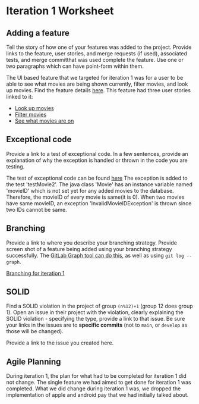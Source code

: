 Iteration 1 Worksheet
=====================

Adding a feature
-----------------

Tell the story of how one of your features was added to the project. Provide links to the feature, user stories, and merge requests (if used), associated tests, and merge committhat was used complete the feature.
Use one or two paragraphs which can have point-form within them.

The UI based feature that we targeted for iteration 1 was for a user to be able to see what movies are being shown currently, filter movies, and look up movies. Find the feature details [here](https://code.cs.umanitoba.ca/3350-winter-2021-a01/group-3/-/issues/1). This feature had three user stories linked to it:

* [Look up movies](https://code.cs.umanitoba.ca/3350-winter-2021-a01/group-3/-/issues/4)
* [Filter movies](https://code.cs.umanitoba.ca/3350-winter-2021-a01/group-3/-/issues/3)
* [See what movies are on](https://code.cs.umanitoba.ca/3350-winter-2021-a01/group-3/-/issues/2)

Exceptional code
----------------

Provide a link to a test of exceptional code. In a few sentences,
provide an explanation of why the exception is handled or thrown
in the code you are testing.

The test of exceptional code can be found [here](https://code.cs.umanitoba.ca/3350-winter-2021-a01/group-3/-/blob/master/app/src/test/java/com/example/ixalan/objects/MovieTest.java)
The exception is added to the test 'testMovie2'.
The java class 'Movie' has an instance variable named 'movieID' which is not set yet for any added movies to the database. Therefore,
the movieID of every movie is same(it is 0). When two movies have same movieID, an exception 'InvalidMovieIDException' is thrown since
two IDs cannot be same.

Branching
----------

Provide a link to where you describe your branching strategy.
Provide screen shot of a feature being added using your branching strategy
successfully. The [GitLab Graph tool can do this](https://code.cs.umanitoba.ca/comp3350-summer2019/cook-eBook/-/network/develop),
as well as using `git log --graph`.

[Branching for iteration 1](https://code.cs.umanitoba.ca/3350-winter-2021-a01/group-3/-/network/master)

SOLID
-----

Find a SOLID violation in the project of group `(n%12)+1` (group 12 does group 1). Open an issue in their project with the violation, clearly explaining the SOLID violation - specifying the type, provide a link to that issue. Be sure
your links in the issues are to **specific commits** (not to `main`, or `develop` as those will be changed).

Provide a link to the issue you created here.

Agile Planning
--------------

During iteration 1, the plan for what had to be completed for iteration 1 did not change. The single feature we had aimed to get done for iteration 1 was completed. What we did change during iteration 1 was, we dropped the implementation of apple and android pay that we had initially talked about.
